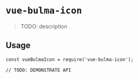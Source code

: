 # `vue-bulma-icon`

> TODO: description

## Usage

```
const vueBulmaIcon = require('vue-bulma-icon');

// TODO: DEMONSTRATE API
```
